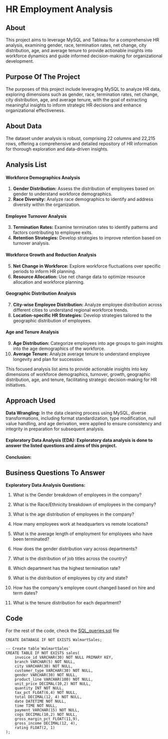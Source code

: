 # HR Employment Analysis

## About

This project aims to leverage MySQL and Tableau for a comprehensive HR analysis, examining gender, race, termination rates, net change, city distribution, age, and average tenure to provide actionable insights into workforce dynamics and guide informed decision-making for organizational development.

## Purpose Of The Project
The purposes of this project include leveraging MySQL to analyze HR data, exploring dimensions such as gender, race, termination rates, net change, city distribution, age, and average tenure, with the goal of extracting meaningful insights to inform strategic HR decisions and enhance organizational effectiveness.

## About Data
The dataset under analysis is robust, comprising 22 columns and 22,215 rows, offering a comprehensive and detailed repository of HR information for thorough exploration and data-driven insights.


## Analysis List

#### Workforce Demographics Analysis
1. **Gender Distribution:** Assess the distribution of employees based on gender to understand workforce demographics.
2. **Race Diversity:** Analyze race demographics to identify and address diversity within the organization.

#### Employee Turnover Analysis
3. **Termination Rates:** Examine termination rates to identify patterns and factors contributing to employee exits.
4. **Retention Strategies:** Develop strategies to improve retention based on turnover analysis.

#### Workforce Growth and Reduction Analysis
5. **Net Change in Workforce:** Explore workforce fluctuations over specific periods to inform HR planning.
6. **Resource Allocation:** Use net change data to optimize resource allocation and workforce planning.

#### Geographic Distribution Analysis
7. **City-wise Employee Distribution:** Analyze employee distribution across different cities to understand regional workforce trends.
8. **Location-specific HR Strategies:** Develop strategies tailored to the geographic distribution of employees.

#### Age and Tenure Analysis
9. **Age Distribution:** Categorize employees into age groups to gain insights into the age demographics of the workforce.
10. **Average Tenure:** Analyze average tenure to understand employee longevity and plan for succession.

This focused analysis list aims to provide actionable insights into key dimensions of workforce demographics, turnover, growth, geographic distribution, age, and tenure, facilitating strategic decision-making for HR initiatives.


## Approach Used

**Data Wrangling:**  In the data cleaning process using MySQL, diverse transformations, including format standardization, type modification, null value handling, and age derivation, were applied to ensure consistency and integrity in preparation for subsequent analysis.
   
#### Exploratory Data Analysis (EDA): Exploratory data analysis is done to answer the listed questions and aims of this project.

#### Conclusion:


## Business Questions To Answer

**Exploratory Data Analysis Questions:**

1. What is the Gender breakdown of employees in the company?

2. What is the Race/Ethnicity breakdown of employees in the company?

3. What is the age distribution of employees in the company?

4. How many employees work at headquarters vs remote locations?

5. What is the average length of employment for employees who have been terminated?

6. How does the gender distribution vary across departments?

7. What is the distribution of job titles across the country?

8. Which department has the highest termination rate?

9. What is the distribution of employees by city and state?

10. How has the company's employee count changed based on hire and term dates?

11. What is the tenure distribution for each department?


## Code

For the rest of the code, check the  <a href="https://github.com/barnascript/Walmart_sales_analysis/blob/main/walmart_sales.sql">SQL_queries.sql<a> file

``` -- Create database
CREATE DATABASE IF NOT EXISTS WalmartSales;

-- Create table`WalmartSales`
CREATE TABLE IF NOT EXISTS sales(
	invoice_id VARCHAR(30) NOT NULL PRIMARY KEY,
    branch VARCHAR(5) NOT NULL,
    city VARCHAR(30) NOT NULL,
    customer_type VARCHAR(30) NOT NULL,
    gender VARCHAR(30) NOT NULL,
    product_line VARCHAR(100) NOT NULL,
    unit_price DECIMAL(10,2) NOT NULL,
    quantity INT NOT NULL,
    tax_pct FLOAT(6,4) NOT NULL,
    total DECIMAL(12, 4) NOT NULL,
    date DATETIME NOT NULL,
    time TIME NOT NULL,
    payment VARCHAR(15) NOT NULL,
    cogs DECIMAL(10,2) NOT NULL,
    gross_margin_pct FLOAT(11,9),
    gross_income DECIMAL(12, 4),
    rating FLOAT(2, 1)
);



